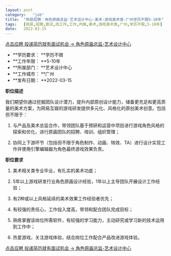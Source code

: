 ```yaml
---
layout:	post
category:	"job"
title:	"网易招聘：角色原画总监-艺术设计中心-美术-游戏美术类-广州学历不限5-10年"
tags:	[网易,招聘,面试,找工作,工作,内推,美术,游戏美术类,广州,学历不限,5-10年]
date:	2022-03-15
---
```


[点击应聘 投递简历就有面试机会 ->  角色原画总监-艺术设计中心](http://mobile.bole.netease.com/bole/boleDetail?id=36789&employeeId=346f03c3cda5f04c&key=all)



- **学历要求： **学历不限
- **工作年限： **5-10年
- **所属部门： **艺术设计中心
- **工作城市： **广州
- **发布日期： **2022-03-15



**职位描述**

我们期望你通过挖掘团队设计潜力，提升内部原创设计能力，储备更充足和更高质量的美术方案，为网易互娱的游戏研发提供多元化、风格化的原创美术创意。包括但不限于：



1. 与产品及美术总监合作，带领团队基于预研和运营中项目进行游戏角色风格的探索和优化，进行原画团队的招聘、培训、组织管理；

2. 协同上下游环节（包括但不限于角色制作、动画、特效、TA）进行设计实现工作并使用引擎编辑器为角色最终游戏效果负责。



**职位要求**

1. 美术相关类专业毕业，有扎实的美术功底；

2. 5年以上游戏研发行业角色原画设计经验，1年以上主导团队开展设计工作经验；

3. 有2种或以上风格延续的美术效果工作经验者优先；

4. 有较强的责任心，工作投入度高，带领和配合团队完成目标；

5. 熟练掌握该岗位所需软件，有较强的学习能力，主动研究或学习新的技术运用到工作中；

6. 热爱游戏，关注游戏体验，结合岗位工作配合产品改进游戏体验。



[点击应聘 投递简历就有面试机会 ->  角色原画总监-艺术设计中心](http://mobile.bole.netease.com/bole/boleDetail?id=36789&employeeId=346f03c3cda5f04c&key=all)